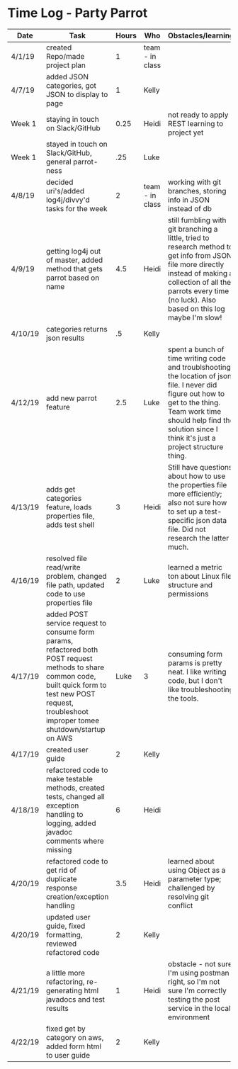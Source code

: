# Time Log - Party Parrot

| Date | Task | Hours | Who| Obstacles/learning |
|------|------|-------|------|------|
| 4/1/19 | created Repo/made project plan | 1 | team - in class| |
| 4/7/19 | added JSON categories, got JSON to display to page | 1 | Kelly |  |
| Week 1 | staying in touch on Slack/GitHub | 0.25 | Heidi | not ready to apply REST learning to project yet |
|Week 1 | stayed in touch on Slack/GitHub, general parrot-ness|.25 | Luke | |
| 4/8/19 | decided uri's/added log4j/divvy'd tasks for the week | 2| team - in class | working with git branches, storing info in JSON instead of db |
| 4/9/19 | getting log4j out of master, added method that gets parrot based on name   | 4.5| Heidi | still fumbling with git branching a little, tried to research method to get info from JSON file more directly instead of making a collection of all the parrots every time (no luck). Also based on this log maybe I'm slow! |
| 4/10/19|categories returns json results | .5| Kelly||
| 4/12/19 | add new parrot feature | 2.5 | Luke | spent a bunch of time writing code and troublshooting the location of json file. I never did figure out how to get to the thing. Team work time should help find the solution since I think it's just a project structure thing.|
| 4/13/19 | adds get categories feature, loads properties file, adds test shell | 3 | Heidi | Still have questions about how to use the properties file more efficiently; also not sure how to set up a test-specific json data file. Did not research the latter much.|
| 4/16/19 | resolved file read/write problem, changed file path, updated code to use properties file|2|Luke| learned a metric ton about Linux file structure and permissions|
| 4/17/19 | added POST service request to consume form params, refactored both POST request methods to share common code, built quick form to test new POST request, troubleshoot improper tomee shutdown/startup on AWS | Luke | 3 | consuming form params is pretty neat. I like writing code, but I don't like troubleshooting the tools.|
| 4/17/19 | created user guide | 2 | Kelly |  |
| 4/18/19 | refactored code to make testable methods, created tests, changed all exception handling to logging, added javadoc comments where missing | 6 | Heidi |  |
| 4/20/19 | refactored code to get rid of duplicate response creation/exception handling | 3.5 | Heidi | learned about using Object as a parameter type; challenged by resolving git conflict  |
| 4/20/19| updated user guide, fixed formatting, reviewed refactored code | 2 | Kelly | |
| 4/21/19 | a little more refactoring, re-generating html javadocs and test results | 1 | Heidi | obstacle - not sure I'm using postman right, so I'm not sure I'm correctly testing the post service in the local environment  |
| 4/22/19| fixed get by category on aws, added form html to user guide | 2 | Kelly |